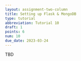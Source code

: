 ```yaml
---
layout: assignment-two-column
title: Setting up Flask & MongoDB
type: tutorial
abbreviation: Tutorial 10
draft: 1
points: 6
num: 10
due_date: 2023-03-24
---
```

TBD
